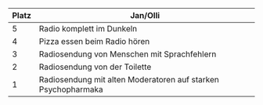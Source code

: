 Platz | Jan/Olli |
------ | ------|
5      | Radio komplett im Dunkeln     |
4      |   Pizza essen beim Radio hören    | 
3      |Radiosendung von Menschen mit Sprachfehlern| 
2      |Radiosendung von der Toilette| 
1      |     Radiosendung mit alten Moderatoren auf starken Psychopharmaka  | 
